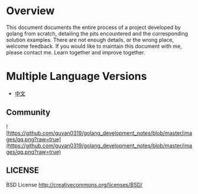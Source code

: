 # **Overview**

This document documents the entire process of a project developed by golang from scratch, detailing the pits encountered and the corresponding solution examples. There are not enough details, or the wrong place, welcome feedback. If you would like to maintain this document with me, please contact me. Learn together and improve together.

# Multiple Language Versions

- [中文](/zh/preface.md)



## Community



![https://github.com/guyan0319/golang_development_notes/blob/master/images/qq.png?raw=true](https://github.com/guyan0319/golang_development_notes/blob/master/images/qq.png?raw=true)

## LICENSE

BSD License <http://creativecommons.org/licenses/BSD/>